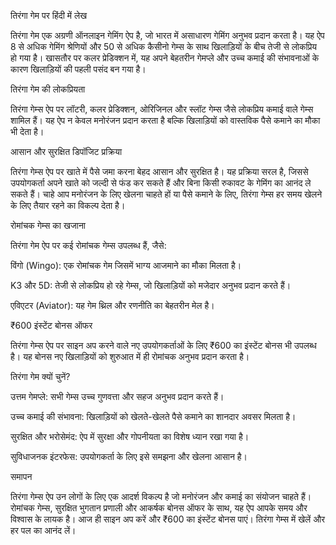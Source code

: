 तिरंगा गेम पर हिंदी में लेख

तिरंगा गेम एक अग्रणी ऑनलाइन गेमिंग ऐप है, जो भारत में असाधारण गेमिंग अनुभव प्रदान करता है। यह ऐप 8 से अधिक गेमिंग श्रेणियों और 50 से अधिक कैसीनो गेम्स के साथ खिलाड़ियों के बीच तेजी से लोकप्रिय हो गया है। खासतौर पर कलर प्रेडिक्शन में, यह अपने बेहतरीन गेमप्ले और उच्च कमाई की संभावनाओं के कारण खिलाड़ियों की पहली पसंद बन गया है।

तिरंगा गेम की लोकप्रियता

तिरंगा गेम्स ऐप पर लॉटरी, कलर प्रेडिक्शन, ओरिजिनल और स्लॉट गेम्स जैसे लोकप्रिय कमाई वाले गेम्स शामिल हैं। यह ऐप न केवल मनोरंजन प्रदान करता है बल्कि खिलाड़ियों को वास्तविक पैसे कमाने का मौका भी देता है।

आसान और सुरक्षित डिपॉजिट प्रक्रिया

तिरंगा गेम्स ऐप पर खाते में पैसे जमा करना बेहद आसान और सुरक्षित है। यह प्रक्रिया सरल है, जिससे उपयोगकर्ता अपने खाते को जल्दी से फंड कर सकते हैं और बिना किसी रुकावट के गेमिंग का आनंद ले सकते हैं। चाहे आप मनोरंजन के लिए खेलना चाहते हों या पैसे कमाने के लिए, तिरंगा गेम्स हर समय खेलने के लिए तैयार रहने का विकल्प देता है।

रोमांचक गेम्स का खजाना

तिरंगा गेम ऐप पर कई रोमांचक गेम्स उपलब्ध हैं, जैसे:

विंगो (Wingo): एक रोमांचक गेम जिसमें भाग्य आजमाने का मौका मिलता है।

K3 और 5D: तेजी से लोकप्रिय हो रहे गेम्स, जो खिलाड़ियों को मजेदार अनुभव प्रदान करते हैं।

एविएटर (Aviator): यह गेम थ्रिल और रणनीति का बेहतरीन मेल है।

₹600 इंस्टेंट बोनस ऑफर

तिरंगा गेम्स ऐप पर साइन अप करने वाले नए उपयोगकर्ताओं के लिए ₹600 का इंस्टेंट बोनस भी उपलब्ध है। यह बोनस नए खिलाड़ियों को शुरुआत में ही रोमांचक अनुभव प्रदान करता है।

तिरंगा गेम क्यों चुनें?

उत्तम गेमप्ले: सभी गेम्स उच्च गुणवत्ता और सहज अनुभव प्रदान करते हैं।

उच्च कमाई की संभावना: खिलाड़ियों को खेलते-खेलते पैसे कमाने का शानदार अवसर मिलता है।

सुरक्षित और भरोसेमंद: ऐप में सुरक्षा और गोपनीयता का विशेष ध्यान रखा गया है।

सुविधाजनक इंटरफेस: उपयोगकर्ता के लिए इसे समझना और खेलना आसान है।

समापन

तिरंगा गेम्स ऐप उन लोगों के लिए एक आदर्श विकल्प है जो मनोरंजन और कमाई का संयोजन चाहते हैं। रोमांचक गेम्स, सुरक्षित भुगतान प्रणाली और आकर्षक बोनस ऑफर के साथ, यह ऐप आपके समय और विश्वास के लायक है। आज ही साइन अप करें और ₹600 का इंस्टेंट बोनस पाएं। तिरंगा गेम्स में खेलें और हर पल का आनंद लें।

